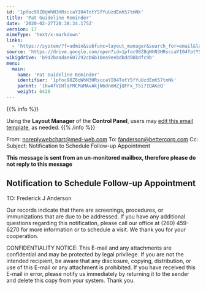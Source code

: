 ```yaml
---
id: '1pfoc98Z8qWhN3HRsccaYI04TotYSfYuUzdEmh57tmNk'
title: 'Pat Guideline Reminder'
date: '2020-02-27T20:38:34.175Z'
version: 17
mimeType: 'text/x-markdown'
links:
  - 'https://system/?f=admin&subfunc=layout_manager&search_for=email&layout_search=Go&lv_layout_manager_limit=0&opp=edit&doc_type=WCGUIDE&old_module=Email&old_name=Pat+Guideline+Reminder&active=0'
source: 'https://drive.google.com/open?id=1pfoc98Z8qWhN3HRsccaYI04TotYSfYuUzdEmh57tmNk'
wikigdrive: 'b9d2baadae607292cb6b10ea9eebdbdd9bbdfc9b'
menu:
  main:
    name: 'Pat Guideline Reminder'
    identifier: '1pfoc98Z8qWhN3HRsccaYI04TotYSfYuUzdEmh57tmNk'
    parent: '1kw4fVIHlqFMCMaMAvAkjN6dnmHZjQFFx_TSi7IQAKeQ'
    weight: 6420
---
```





{{% info %}}

Using the **Layout Manager** of the **Control Panel**, users may [edit this email template](https://system/?f=admin&subfunc=layout_manager&search_for=email&layout_search=Go&lv_layout_manager_limit=0&opp=edit&doc_type=WCGUIDE&old_module=Email&old_name=Pat+Guideline+Reminder&active=0), as needed.
{{% /info %}}



From: noreplywebchart@med-web.com
To: fanderson@bettercorp.com
Cc:
Subject: Notification to Schedule Follow-up Appointment

****This message is sent from an un-monitored mailbox, therefore please do not reply to this message****
  
## **Notification to Schedule Follow-up Appointment**  


TO: Frederick J Anderson

Our records indicate that there are screenings, procedures, or immunizations that are due to be addressed.
If you have any additional questions regarding this notification, please call our office at (260) 459-6270 for more information or to schedule a visit.
We thank you for your cooperation.


CONFIDENTIALITY NOTICE: This E-mail and any attachments are confidential and may be protected by legal privilege. If you are not the intended recipient, be aware that any disclosure, copying, distribution, or use of this E-mail or any attachment is prohibited. If you have received this E-mail in error, please notify us immediately by returning it to the sender and delete this copy from your system. Thank you.
